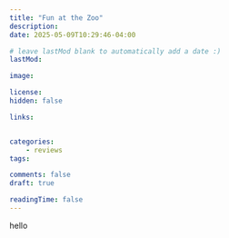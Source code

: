 ```yaml
---
title: "Fun at the Zoo"
description: 
date: 2025-05-09T10:29:46-04:00

# leave lastMod blank to automatically add a date :)
lastMod: 

image: 

license: 
hidden: false

links:


categories:
    - reviews
tags:

comments: false
draft: true

readingTime: false
---
```


hello

